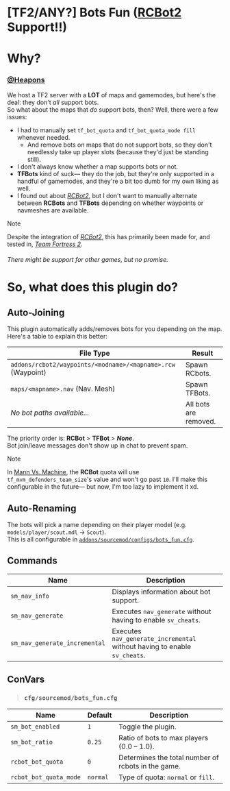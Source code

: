 # [TF2/ANY?] Bots Fun ([RCBot2](https://github.com/APGRoboCop/rcbot2) Support‼)
# Why?
### [@Heapons](https://github.com/Heapons)
We host a TF2 server with a **LOT** of maps and gamemodes, but here's the deal: they don't _all_ support bots.<br>
So what about the maps that _do_ support bots, then? Well, there were a few issues:<br>

- I had to manually set `tf_bot_quota` and `tf_bot_quota_mode fill` whenever needed.
  - And remove bots on maps that do not support bots, so they don't needlessly take up player slots (because they'd just be standing still).
- I don't always know whether a map supports bots or not.
- **TFBots** kind of suck— they do the job, but they're only supported in a handful of gamemodes, and they're a bit too dumb for my own liking as well.
- I found out about [*RCBot2*](https://github.com/APGRoboCop/rcbot2), but I don't want to manually alternate between **RCBots** and **TFBots** depending on whether waypoints or navmeshes are available.

> [!NOTE]
> Despite the integration of [*RCBot2*](https://github.com/APGRoboCop/rcbot2), this has primarily been made for, and tested in, [*Team Fortress 2*](https://store.steampowered.com/app/440/Team_Fortress_2).
> ###### There might be support for other games, but no promise.

# So, what does this plugin do?
## Auto-Joining
This plugin automatically adds/removes bots for you depending on the map. Here's a table to explain this better:

| File Type                                                        | Result                |
|------------------------------------------------------------------|-----------------------|
| `addons/rcbot2/waypoints/<modname>/<mapname>.rcw` (Waypoint)     | Spawn RCbots.         |
| `maps/<mapname>.nav` (Nav. Mesh)                                 | Spawn TFBots.         |
| *No bot paths available...*                                      | All bots are removed. |

The priority order is: **RCBot** > **TFBot** > ***None***.<br>
Bot join/leave messages don't show up in chat to prevent spam.<br>

> [!NOTE]
> In [Mann Vs. Machine](https://wiki.teamfortress.com/wiki/Mann_vs._Machine), the **RCBot** quota will use `tf_mvm_defenders_team_size`'s value and won't go past `10`. I'll make this configurable in the future— but now, I'm too lazy to implement it xd.

## Auto-Renaming
The bots will pick a name depending on their player model (e.g. `models/player/scout.mdl` → `Scout`).<br>
This is all configurable in [`addons/sourcemod/configs/bots_fun.cfg`](https://github.com/Serider-Lounge/SRCDS-Bots-Fun/blob/main/configs/bots_fun.cfg).<br>

## Commands
| Name                        | Description                                                      |
|-----------------------------|------------------------------------------------------------------|
| `sm_nav_info`               | Displays information about bot support.                          |
| `sm_nav_generate`           | Executes `nav_generate` without having to enable `sv_cheats`.    |
| `sm_nav_generate_incremental` | Executes `nav_generate_incremental` without having to enable `sv_cheats`. |

## ConVars
> ### `cfg/sourcemod/bots_fun.cfg`

| Name                | Default   | Description                                         |
|---------------------|-----------|-----------------------------------------------------|
| `sm_bot_enabled`    | `1`       | Toggle the plugin.                                  |
| `sm_bot_ratio`      | `0.25`    | Ratio of bots to max players (0.0 – 1.0).           |
| `rcbot_bot_quota`   | `0`       | Determines the total number of rcbots in the game.  |
| `rcbot_bot_quota_mode` | `normal` | Type of quota: `normal` or `fill`.                  |
